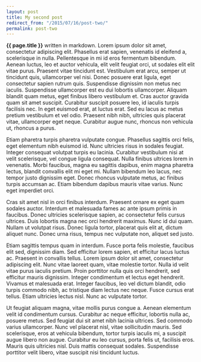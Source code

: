 ```yaml
---
layout: post
title: My second post
redirect_from: "/2015/07/16/post-two/"
permalink: post-two
---
```


**{{ page.title }}** written in markdown. Lorem ipsum dolor sit amet, consectetur adipiscing elit. Phasellus erat sapien, venenatis id eleifend a, scelerisque in nulla. Pellentesque in mi id eros fermentum bibendum. Aenean luctus, leo et auctor vehicula, elit velit feugiat orci, ut sodales elit elit vitae purus. Praesent vitae tincidunt est. Vestibulum erat arcu, semper ut tincidunt quis, ullamcorper vel nisi. Donec posuere erat ligula, eget consectetur sapien rutrum quis. Suspendisse dignissim non metus nec iaculis. Suspendisse ullamcorper est eu dui lobortis ullamcorper. Aliquam blandit quam metus, eget finibus libero vestibulum et. Cras auctor gravida quam sit amet suscipit. Curabitur suscipit posuere leo, id iaculis turpis facilisis nec. In eget euismod erat, at luctus erat. Sed eu lacus ac metus pretium vestibulum et vel odio. Praesent nibh nibh, ultricies quis placerat vitae, ullamcorper eget neque. Curabitur augue nunc, rhoncus non vehicula ut, rhoncus a purus.

Etiam pharetra turpis pharetra vulputate congue. Phasellus sagittis orci felis, eget elementum nibh euismod id. Nunc ultricies risus in sodales feugiat. Integer consequat volutpat turpis eu lacinia. Curabitur vestibulum nisi at velit scelerisque, vel congue ligula consequat. Nulla finibus ultrices lorem in venenatis. Morbi faucibus, magna eu sagittis dapibus, enim magna pharetra lectus, blandit convallis elit mi eget mi. Nullam bibendum leo lacus, nec tempor justo dignissim eget. Donec rhoncus vulputate metus, ac finibus turpis accumsan ac. Etiam bibendum dapibus mauris vitae varius. Nunc eget imperdiet orci.

Cras sit amet nisl in orci finibus interdum. Praesent ornare ex eget quam sodales auctor. Interdum et malesuada fames ac ante ipsum primis in faucibus. Donec ultricies scelerisque sapien, ac consectetur felis cursus ultrices. Duis lobortis magna nec orci hendrerit maximus. Nunc id dui quam. Nullam ut volutpat risus. Donec ligula tortor, placerat quis elit at, dictum aliquet nunc. Donec urna risus, tempus nec vulputate non, aliquet sed justo.

Etiam sagittis tempus quam in interdum. Fusce porta felis molestie, faucibus elit sed, dignissim diam. Sed efficitur lorem sapien, et efficitur lacus luctus ac. Praesent in convallis tellus. Lorem ipsum dolor sit amet, consectetur adipiscing elit. Nunc vitae laoreet quam, vitae molestie tortor. Nulla id velit vitae purus iaculis pretium. Proin porttitor nulla quis orci hendrerit, sed efficitur mauris dignissim. Integer condimentum et lectus eget hendrerit. Vivamus et malesuada erat. Integer faucibus, leo vel dictum blandit, odio turpis commodo nibh, ac tristique diam lectus nec neque. Fusce cursus erat tellus. Etiam ultricies lectus nisl. Nunc ac vulputate tortor.

Ut feugiat aliquam magna, vitae mollis purus congue a. Aenean elementum velit id condimentum cursus. Curabitur ac neque efficitur, lobortis nulla ac, posuere metus. Sed feugiat dui sit amet nibh lacinia ultrices. Sed commodo varius ullamcorper. Nunc vel placerat nisl, vitae sollicitudin mauris. Sed scelerisque, eros at vehicula bibendum, tortor turpis iaculis mi, a suscipit augue libero non augue. Curabitur eu leo cursus, porta felis ut, facilisis eros. Mauris quis ultricies nisl. Duis mattis consequat sodales. Suspendisse porttitor velit libero, vitae suscipit nisi tincidunt luctus.